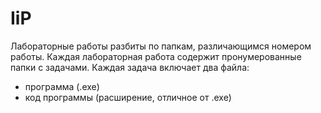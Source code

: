 # IiP

Лабораторные работы разбиты по папкам, различающимся номером работы.
Каждая лабораторная работа содержит пронумерованные папки с задачами.
Каждая задача включает два файла: 
- программа (.exe)
- код программы (расширение, отличное от .exe)

